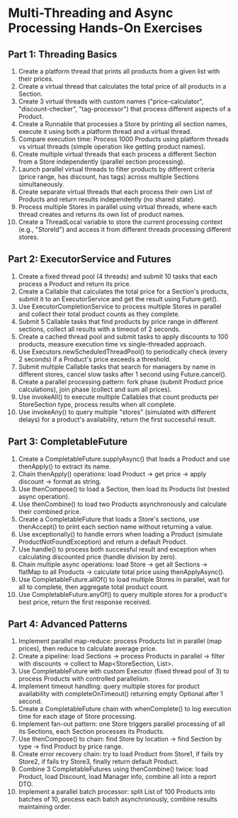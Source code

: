 # Multi-Threading and Async Processing Hands-On Exercises

## Part 1: Threading Basics

1. Create a platform thread that prints all products from a given list with their prices.
2. Create a virtual thread that calculates the total price of all products in a Section.
3. Create 3 virtual threads with custom names ("price-calculator", "discount-checker", "tag-processor") that process different aspects of a Product.
4. Create a Runnable that processes a Store by printing all section names, execute it using both a platform thread and a virtual thread.
5. Compare execution time: Process 1000 Products using platform threads vs virtual threads (simple operation like getting product names).
6. Create multiple virtual threads that each process a different Section from a Store independently (parallel section processing).
7. Launch parallel virtual threads to filter products by different criteria (price range, has discount, has tags) across multiple Sections simultaneously.
8. Create separate virtual threads that each process their own List of Products and return results independently (no shared state).
9. Process multiple Stores in parallel using virtual threads, where each thread creates and returns its own list of product names.
10. Create a ThreadLocal variable to store the current processing context (e.g., "StoreId") and access it from different threads processing different stores.

## Part 2: ExecutorService and Futures

1. Create a fixed thread pool (4 threads) and submit 10 tasks that each process a Product and return its price.
2. Create a Callable that calculates the total price for a Section's products, submit it to an ExecutorService and get the result using Future.get().
3. Use ExecutorCompletionService to process multiple Stores in parallel and collect their total product counts as they complete.
4. Submit 5 Callable tasks that find products by price range in different sections, collect all results with a timeout of 2 seconds.
5. Create a cached thread pool and submit tasks to apply discounts to 100 products, measure execution time vs single-threaded approach.
6. Use Executors.newScheduledThreadPool() to periodically check (every 2 seconds) if a Product's price exceeds a threshold.
7. Submit multiple Callable tasks that search for managers by name in different stores, cancel slow tasks after 1 second using Future.cancel().
8. Create a parallel processing pattern: fork phase (submit Product price calculations), join phase (collect and sum all prices).
9. Use invokeAll() to execute multiple Callables that count products per StoreSection type, process results when all complete.
10. Use invokeAny() to query multiple "stores" (simulated with different delays) for a product's availability, return the first successful result.

## Part 3: CompletableFuture

1. Create a CompletableFuture.supplyAsync() that loads a Product and use thenApply() to extract its name.
2. Chain thenApply() operations: load Product → get price → apply discount → format as string.
3. Use thenCompose() to load a Section, then load its Products list (nested async operation).
4. Use thenCombine() to load two Products asynchronously and calculate their combined price.
5. Create a CompletableFuture that loads a Store's sections, use thenAccept() to print each section name without returning a value.
6. Use exceptionally() to handle errors when loading a Product (simulate ProductNotFoundException) and return a default Product.
7. Use handle() to process both successful result and exception when calculating discounted price (handle division by zero).
8. Chain multiple async operations: load Store → get all Sections → flatMap to all Products → calculate total price using thenApplyAsync().
9. Use CompletableFuture.allOf() to load multiple Stores in parallel, wait for all to complete, then aggregate total product count.
10. Use CompletableFuture.anyOf() to query multiple stores for a product's best price, return the first response received.

## Part 4: Advanced Patterns

1. Implement parallel map-reduce: process Products list in parallel (map prices), then reduce to calculate average price.
2. Create a pipeline: load Sections → process Products in parallel → filter with discounts → collect to Map<StoreSection, List<Product>>.
3. Use CompletableFuture with custom Executor (fixed thread pool of 3) to process Products with controlled parallelism.
4. Implement timeout handling: query multiple stores for product availability with completeOnTimeout() returning empty Optional after 1 second.
5. Create a CompletableFuture chain with whenComplete() to log execution time for each stage of Store processing.
6. Implement fan-out pattern: one Store triggers parallel processing of all its Sections, each Section processes its Products.
7. Use thenCompose() to chain: find Store by location → find Section by type → find Product by price range.
8. Create error recovery chain: try to load Product from Store1, if fails try Store2, if fails try Store3, finally return default Product.
9. Combine 3 CompletableFutures using thenCombine() twice: load Product, load Discount, load Manager info, combine all into a report DTO.
10. Implement a parallel batch processor: split List of 100 Products into batches of 10, process each batch asynchronously, combine results maintaining order.
